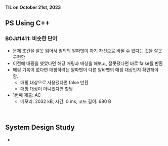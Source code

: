 **TIL on October 21st, 2023**

## PS Using C++
### BOJ#1411: 비슷한 단어
* 문제 조건을 잘못 읽어서 임의의 알파벳이 자기 자신으로 바뀔 수 있다는 것을 잘못 구현함
* 이전에 매핑을 했었다면 해당 매핑과 매칭을 해보고, 잘못됐다면 바로 false를 반환
* 매핑 기록이 없다면 매핑하려는 알파벳이 다른 알바벳의 매핑 대상인지 확인해야 함.
  - 매핑 대상으로 사용됐다면 false 반환
  - 매핑 대상이 아니었다면 할당
* 1번째 제출: AC
    - 메모리: 2032 kB, 시간: 0 ms, 코드 길이: 680 B

<br>

## System Design Study
* 
